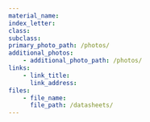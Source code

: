 ```yaml
---
material_name: 
index_letter: 
class: 
subclass: 
primary_photo_path: /photos/
additional_photos:
    - additional_photo_path: /photos/
links:
    - link_title: 
      link_address: 
files:
    - file_name: 
      file_path: /datasheets/
---
```

